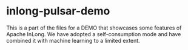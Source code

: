 # inlong-pulsar-demo
This is a part of the files for a DEMO that showcases some features of Apache InLong. 
We have adopted a self-consumption mode and have combined it with machine learning to a limited extent.
